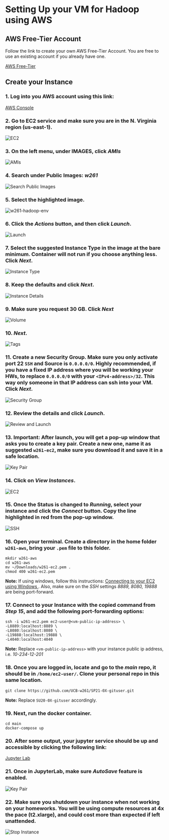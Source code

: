 # Setting Up your VM for Hadoop using AWS

## AWS Free-Tier Account

Follow the link to create your own AWS Free-Tier Account. You are free to use an existing account if you already have one.

[AWS Free-Tier](https://aws.amazon.com/free/?all-free-tier.sort-by=item.additionalFields.SortRank&all-free-tier.sort-order=asc)

## Create your Instance

### 1. Log into you AWS account using this link:

[AWS Console](https://signin.aws.amazon.com/signin?redirect_uri=https%3A%2F%2Fconsole.aws.amazon.com%2Fconsole%2Fhome%3Fstate%3DhashArgs%2523%26isauthcode%3Dtrue&client_id=arn%3Aaws%3Aiam%3A%3A015428540659%3Auser%2Fhomepage&forceMobileApp=0&code_challenge=iPW1qTfgSh0ngwqgY3ljo6sBAWwR2_lyXzDJXjPTAY4&code_challenge_method=SHA-256)


### 2. Go to EC2 service and make sure you are in the N. Virginia region (us-east-1).

![EC2](https://github.com/UCB-w261/w261-environment/blob/master/setup-aws-hadoop-env/step_01.png)


### 3. On the left menu, under IMAGES, click *AMIs*

![AMIs](https://github.com/UCB-w261/w261-environment/blob/master/setup-aws-hadoop-env/step_02.png)


### 4. Search under Public Images: *w261*

![Search Public Images](https://github.com/UCB-w261/w261-environment/blob/master/setup-aws-hadoop-env/step_03.png)  


### 5. Select the highlighted image.

![w261-hadoop-env](https://github.com/UCB-w261/w261-environment/blob/master/setup-aws-hadoop-env/step_04_update.png)


### 6. Click the *Actions* button, and then click *Launch*.

![Launch](https://github.com/UCB-w261/w261-environment/blob/master/setup-aws-hadoop-env/step_05.png)


### 7. Select the suggested Instance Type in the image at the bare minimum. Container will not run if you choose anything less. Click *Next*.

![Instance Type](https://github.com/UCB-w261/w261-environment/blob/master/setup-aws-hadoop-env/step_06.png)


### 8. Keep the defaults and click *Next*.

![Instance Details](https://github.com/UCB-w261/w261-environment/blob/master/setup-aws-hadoop-env/step_07.png)


### 9. Make sure you request 30 GB. Click *Next*

![Volume](https://github.com/UCB-w261/w261-environment/blob/master/setup-aws-hadoop-env/step_08.png)


### 10. *Next*.

![Tags](https://github.com/UCB-w261/w261-environment/blob/master/setup-aws-hadoop-env/step_09.png)


### 11. Create a new Security Group. Make sure you only activate port 22 `SSH` and Source is `0.0.0.0/0`. Highly recommended, if you have a fixed IP address where you will be working your HWs, to replace `0.0.0.0/0` with your `<IPv4-address>/32`. This way only someone in that IP address can ssh into your VM. Click *Next*.

![Security Group](https://github.com/UCB-w261/w261-environment/blob/master/setup-aws-hadoop-env/step_11.png)


### 12. Review the details and click *Launch*.

![Review and Launch](https://github.com/UCB-w261/w261-environment/blob/master/setup-aws-hadoop-env/step_12.png)


### 13. **Important:** After launch, you will get a pop-up window that asks you to create a key pair. Create a new one, name it as suggested `w261-ec2`, make sure you download it and save it in a safe location.

![Key Pair](https://github.com/UCB-w261/w261-environment/blob/master/setup-aws-hadoop-env/step_13.png)


### 14. Click on *View Instances*.

![EC2](https://github.com/UCB-w261/w261-environment/blob/master/setup-aws-hadoop-env/step_14.png)


### 15. Once the Status is changed to *Running*, select your instance and click the *Connect* button. Copy the line highlighted in red from the pop-up window.

![SSH](https://github.com/UCB-w261/w261-environment/blob/master/setup-aws-hadoop-env/step_15.png)


### 16. Open your terminal. Create a directory in the home folder `w261-aws`, bring your `.pem` file to this folder.

```
mkdir w261-aws
cd w261-aws
mv ~/Downloads/w261-ec2.pem .
chmod 400 w261-ec2.pem
```

**Note:** If using windows, follow this instructions: [Connecting to your EC2 using Windows ](https://docs.aws.amazon.com/AWSEC2/latest/UserGuide/putty.html). Also, make sure on the *SSH* settings *8889, 8080, 19888* are being port-forward.


### 17. Connect to your Instance with the copied command from *Step 15*, and add the following port-forwarding options:

```
ssh -i w261-ec2.pem ec2-user@<vm-public-ip-address> \
-L8889:localhost:8889 \
-L8080:localhost:8080 \
-L19888:localhost:19888 \
-L4040:localhost:4040
```
**Note:** Replace `<vm-public-ip-address>` with your instance public ip address, i.e. *10-234-12-201*


### 18. Once you are logged in, locate and go to the *main* repo, it should be in `/home/ec2-user/`. Clone your personal repo in this same location.

```
git clone https://github.com/UCB-w261/SP21-0X-gituser.git
```
**Note:** Replace `SU20-0X-gituser` accordingly.


### 19. Next, run the docker container.

```
cd main
docker-compose up
```


### 20. After some output, your jupyter service should be up and accessible by clicking the following link:

[Jupyter Lab](http://localhost:8889 "Click here to open Jupyter Lab")


### 21. Once in JupyterLab, make sure *AutoSave* feature is enabled.

![Key Pair](https://github.com/UCB-w261/w261-environment/blob/master/setup-aws-hadoop-env/jupyter_lab_autosave.png)


### 22. Make sure you shutdown your instance when not working on your homeworks. You will be using compute resources at 4x the pace (t2.xlarge), and could cost more than expected if left unattended.

![Stop Instance](https://github.com/UCB-w261/w261-environment/blob/master/setup-aws-hadoop-env/step_16.png)
